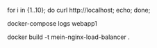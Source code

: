for i in {1..10}; do curl http://localhost; echo; done;

docker-compose logs webapp1

docker build -t mein-nginx-load-balancer .



